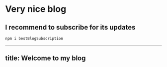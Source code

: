 # Very nice blog
## I recommend to subscribe for its updates
```
npm i bestBlogSubscription
```
---
title: Welcome to my blog
---

